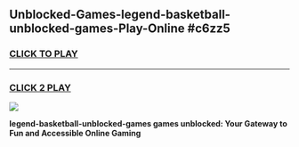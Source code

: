 
## Unblocked-Games-legend-basketball-unblocked-games-Play-Online #c6zz5
<h3>
<a href="https://news.freeplayer.one?title=legend-basketball-unblocked-games&ref=3">CLICK TO PLAY</a></h3>
<hr>

<h3>
<a href="https://news.freeplayer.one?title=legend-basketball-unblocked-games&ref=3">CLICK 2 PLAY</a>
  
</h3>

<a href="https://news.freeplayer.one?title=legend-basketball-unblocked-games&ref=3"><img src="https://clearcache.store/games.png"></a>


**legend-basketball-unblocked-games games unblocked: Your Gateway to Fun and Accessible Online Gaming**
